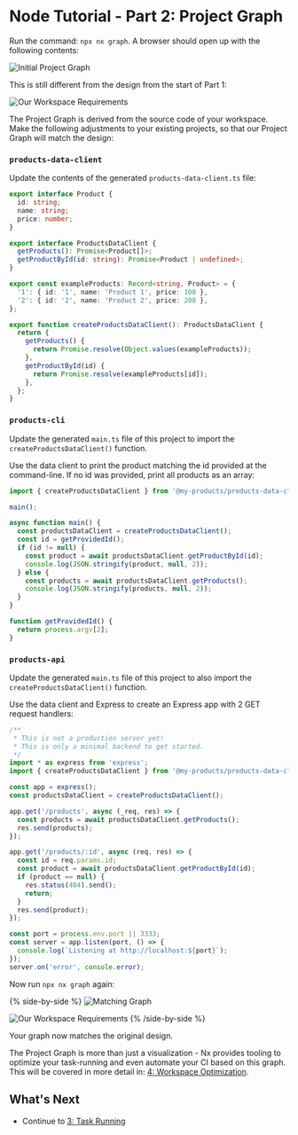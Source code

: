 # Node Tutorial - Part 2: Project Graph

Run the command: `npx nx graph`. A browser should open up with the following contents:

![Initial Project Graph](/shared/node-tutorial/initial-project-graph.png)

This is still different from the design from the start of Part 1:

![Our Workspace Requirements](/shared/node-tutorial/requirements-diagram.png)

The Project Graph is derived from the source code of your workspace. Make the following adjustments to your existing projects, so that our Project Graph will match the design:

### `products-data-client`

Update the contents of the generated `products-data-client.ts` file:

```typescript {% fileName="libs/products-data-client/src/lib/products-data-client.ts" %}
export interface Product {
  id: string;
  name: string;
  price: number;
}

export interface ProductsDataClient {
  getProducts(): Promise<Product[]>;
  getProductById(id: string): Promise<Product | undefined>;
}

export const exampleProducts: Record<string, Product> = {
  '1': { id: '1', name: 'Product 1', price: 100 },
  '2': { id: '2', name: 'Product 2', price: 200 },
};

export function createProductsDataClient(): ProductsDataClient {
  return {
    getProducts() {
      return Promise.resolve(Object.values(exampleProducts));
    },
    getProductById(id) {
      return Promise.resolve(exampleProducts[id]);
    },
  };
}
```

### `products-cli`

Update the generated `main.ts` file of this project to import the `createProductsDataClient()` function.

Use the data client to print the product matching the id provided at the command-line. If no id was provided, print all products as an array:

```typescript {% fileName="apps/products-cli/src/main.ts" %}
import { createProductsDataClient } from '@my-products/products-data-client';

main();

async function main() {
  const productsDataClient = createProductsDataClient();
  const id = getProvidedId();
  if (id != null) {
    const product = await productsDataClient.getProductById(id);
    console.log(JSON.stringify(product, null, 2));
  } else {
    const products = await productsDataClient.getProducts();
    console.log(JSON.stringify(products, null, 2));
  }
}

function getProvidedId() {
  return process.argv[2];
}
```

### `products-api`

Update the generated `main.ts` file of this project to also import the `createProductsDataClient()` function.

Use the data client and Express to create an Express app with 2 GET request handlers:

```javascript {% fileName="apps/products-api/src/main.ts" %}
/**
 * This is not a production server yet!
 * This is only a minimal backend to get started.
 */
import * as express from 'express';
import { createProductsDataClient } from '@my-products/products-data-client';

const app = express();
const productsDataClient = createProductsDataClient();

app.get('/products', async (_req, res) => {
  const products = await productsDataClient.getProducts();
  res.send(products);
});

app.get('/products/:id', async (req, res) => {
  const id = req.params.id;
  const product = await productsDataClient.getProductById(id);
  if (product == null) {
    res.status(404).send();
    return;
  }
  res.send(product);
});

const port = process.env.port || 3333;
const server = app.listen(port, () => {
  console.log(`Listening at http://localhost:${port}`);
});
server.on('error', console.error);
```

Now run `npx nx graph` again:

{% side-by-side %}
![Matching Graph](/shared/node-tutorial/matching-graph.png)

![Our Workspace Requirements](/shared/node-tutorial/requirements-diagram.png)
{% /side-by-side %}

Your graph now matches the original design.

The Project Graph is more than just a visualization - Nx provides tooling to optimize your task-running and even automate your CI based on this graph. This will be covered in more detail in: [4: Workspace Optimization](/node-tutorial/4-workspace-optimization).

## What's Next

- Continue to [3: Task Running](/node-tutorial/3-task-running)
